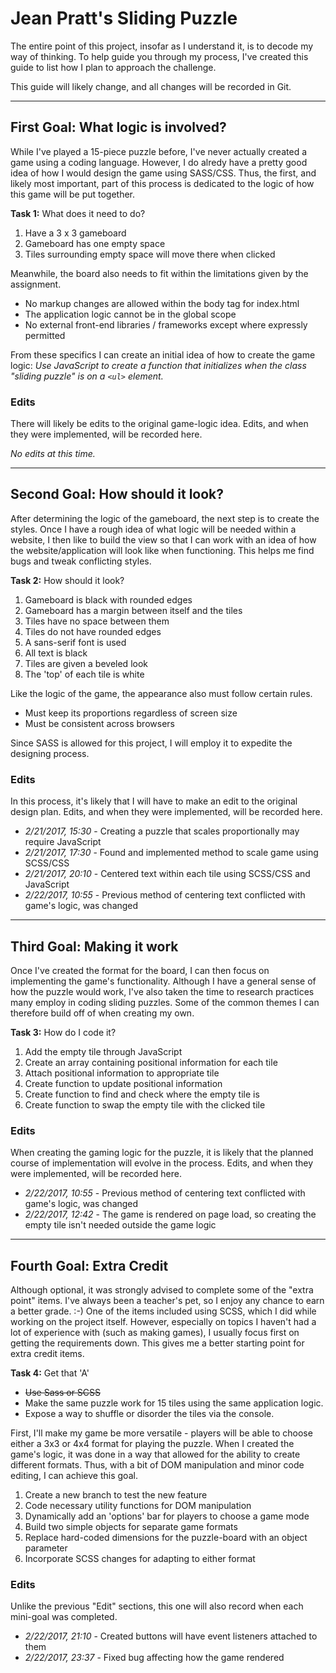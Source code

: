 # Jean Pratt's Sliding Puzzle

The entire point of this project, insofar as I understand it, is to decode my way of thinking. To help guide you through my process, I've created this guide to list how I plan to approach the challenge. 

This guide will likely change, and all changes will be recorded in Git.

---

## First Goal: What logic is involved?

While I've played a 15-piece puzzle before, I've never actually created a game using a coding language. However, I do alredy have a pretty good idea of how I would design the game using SASS/CSS. Thus, the first, and likely most important, part of this process is dedicated to the logic of how this game will be put together.

**Task 1:** What does it need to do?

1. Have a 3 x 3 gameboard
2. Gameboard has one empty space
3. Tiles surrounding empty space will move there when clicked

Meanwhile, the board also needs to fit within the limitations
given by the assignment. 

- No markup changes are allowed within the body tag for index.html
- The application logic cannot be in the global scope
- No external front-end libraries / frameworks except where expressly permitted

From these specifics I can create an initial idea of how to create the game logic: *Use JavaScript to create a function that initializes when the class "sliding puzzle" is on a `<ul>` element.*

### Edits

There will likely be edits to the original game-logic idea. Edits, and when they were implemented, will be recorded here.

*No edits at this time.*

---

## Second Goal: How should it look?

After determining the logic of the gameboard, the next step is to create the styles. Once I have a rough idea of what logic will be needed within a website, I then like to build the view so that I can work with an idea of how the website/application will look like when functioning. This helps me find bugs and tweak conflicting styles.

**Task 2:** How should it look?

1. Gameboard is black with rounded edges
2. Gameboard has a margin between itself and the tiles
3. Tiles have no space between them
4. Tiles do not have rounded edges
5. A sans-serif font is used
6. All text is black
7. Tiles are given a beveled look
8. The 'top' of each tile is white 

Like the logic of the game, the appearance also must follow certain rules.

- Must keep its proportions regardless of screen size
- Must be consistent across browsers

Since SASS is allowed for this project, I will employ it to expedite the designing process.

### Edits

In this process, it's likely that I will have to make an edit to the original design plan. Edits, and when they were implemented, will be recorded here.

- *2/21/2017, 15:30* - Creating a puzzle that scales proportionally may require JavaScript
- *2/21/2017, 17:30* - Found and implemented method to scale game using SCSS/CSS
- *2/21/2017, 20:10* - Centered text within each tile using SCSS/CSS and JavaScript
- *2/22/2017, 10:55* - Previous method of centering text conflicted with game's logic, was changed

---

## Third Goal: Making it work

Once I've created the format for the board, I can then focus on implementing the game's functionality. Although I have a general sense of how the puzzle would work, I've also taken the time to research practices many employ in coding sliding puzzles. Some of the common themes I can therefore build off of when creating my own.

**Task 3:** How do I code it?

1. Add the empty tile through JavaScript
2. Create an array containing positional information for each tile
3. Attach positional information to appropriate tile
4. Create function to update positional information
5. Create function to find and check where the empty tile is
6. Create function to swap the empty tile with the clicked tile

### Edits

When creating the gaming logic for the puzzle, it is likely that the planned course of implementation will evolve in the process. Edits, and when they were implemented, will be recorded here.

- *2/22/2017, 10:55* - Previous method of centering text conflicted with game's logic, was changed
- *2/22/2017, 12:42* - The game is rendered on page load, so creating the empty tile isn't needed outside the game logic

---

## Fourth Goal: Extra Credit

Although optional, it was strongly advised to complete some of the "extra point" items. I've always been a teacher's pet, so I enjoy any chance to earn a better grade. :-) One of the items included using SCSS, which I did while working on the project itself. However, especially on topics I haven't had a lot of experience with (such as making games), I usually focus first on getting the requirements down. This gives me a better starting point for extra credit items.

**Task 4:** Get that 'A'

* ~~Use Sass or SCSS~~
* Make the same puzzle work for 15 tiles using the same application logic.
* Expose a way to shuffle or disorder the tiles via the console.

First, I'll make my game be more versatile - players will be able to choose either a 3x3 or 4x4 format for playing the puzzle. When I created the game's logic, it was done in a way that allowed for the ability to create different formats. Thus, with a bit of DOM manipulation and minor code editing, I can achieve this goal.

1. Create a new branch to test the new feature
2. Code necessary utility functions for DOM manipulation
3. Dynamically add an 'options' bar for players to choose a game mode
4. Build two simple objects for separate game formats
5. Replace hard-coded dimensions for the puzzle-board with an object parameter
6. Incorporate SCSS changes for adapting to either format

### Edits

Unlike the previous "Edit" sections, this one will also record when each mini-goal was completed.

- *2/22/2017, 21:10* - Created buttons will have event listeners attached to them
- *2/22/2017, 23:37* - Fixed bug affecting how the game rendered